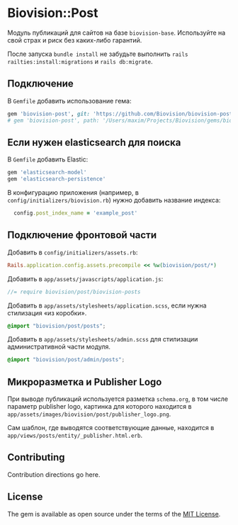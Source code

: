 Biovision::Post
===============

Модуль публикаций для сайтов на базе `biovision-base`. Используйте на свой
страх и риск без каких-либо гарантий.

После запуска `bundle install` не забудьте выполнить 
`rails railties:install:migrations` и `rails db:migrate`.

Подключение
-----------

В `Gemfile` добавить использование гема:

```ruby
gem 'biovision-post', git: 'https://github.com/Biovision/biovision-post.git'
# gem 'biovision-post', path: '/Users/maxim/Projects/Biovision/gems/biovision-post'
```

Если нужен elasticsearch для поиска
-----------------------------------

В `Gemfile` добавить Elastic:

```ruby
gem 'elasticsearch-model'
gem 'elasticsearch-persistence'
```

В конфигурацию приложения (например, в `config/initializers/biovision.rb`) нужно 
добавить название индекса:

```ruby
  config.post_index_name = 'example_post'
```

Подключение фронтовой части
---------------------------

Добавить в `config/initializers/assets.rb`:

```ruby
Rails.application.config.assets.precompile << %w(biovision/post/*)
```

Добавить в `app/assets/javascripts/application.js`:

```js
//= require biovision/post/biovision-posts
```

Добавить в `app/assets/stylesheets/application.scss`, если нужна стилизация
«из коробки».

```scss
@import "biovision/post/posts";
```

Добавить в `app/assets/stylesheets/admin.scss` для стилизации административной
части модуля.

```scss
@import "biovision/post/admin/posts";
```

Микроразметка и Publisher Logo
------------------------------

При выводе публикаций используется разметка `schema.org`, в том числе параметр
publisher logo, картинка для которого находится в
`app/assets/images/biovision/post/publisher_logo.png`.

Сам шаблон, где выводятся соответствующие данные, находится в 
`app/views/posts/entity/_publisher.html.erb`.

## Contributing
Contribution directions go here.

## License
The gem is available as open source under the terms of the [MIT License](http://opensource.org/licenses/MIT).
